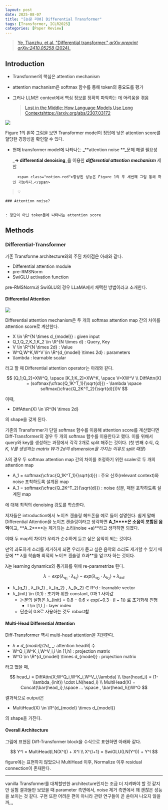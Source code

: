 ```yaml
---
layout: post
date: 2025-08-07
title: "[논문 리뷰] Differential Transformer"
tags: [Transformer, ICLR2025]
categories: [Paper Review]
---
```


> [Ye, Tianzhu, et al. "Differential transformer." ](https://arxiv.org/abs/2410.05258)[_arXiv preprint arXiv:2410.05258_](https://arxiv.org/abs/2410.05258)[ (2024).](https://arxiv.org/abs/2410.05258)



## Introduction

- Transformer의 핵심은 attention mechanism
- attention machanism은 softmax 함수를 통해 token의 중요도를 평가
- 그러나 LLM은 context에서 핵심 정보를 정확히 파악하는 데 어려움을 겪음

	> [Lost in the Middle: How Language Models Use Long Contextshttps://arxiv.org/abs/2307.03172](https://arxiv.org/abs/2307.03172)


![](https://prod-files-secure.s3.us-west-2.amazonaws.com/542b861c-36a8-4051-84e5-8804b6728dba/9083ea56-691a-4752-ae26-47f403431ac8/image.png?X-Amz-Algorithm=AWS4-HMAC-SHA256&X-Amz-Content-Sha256=UNSIGNED-PAYLOAD&X-Amz-Credential=ASIAZI2LB4662KF3KRDZ%2F20250906%2Fus-west-2%2Fs3%2Faws4_request&X-Amz-Date=20250906T131209Z&X-Amz-Expires=3600&X-Amz-Security-Token=IQoJb3JpZ2luX2VjECUaCXVzLXdlc3QtMiJIMEYCIQDilAkCNIFNRvooMRgvSgFbWC13FcXHCwdoMpOBVwgOEgIhALdkSYSMQYcFVGibq1qP7%2FQBCJ4ezWMrlM7M7gPbjaIaKogECI7%2F%2F%2F%2F%2F%2F%2F%2F%2F%2FwEQABoMNjM3NDIzMTgzODA1Igzoozr%2FhBDKGUNc0akq3AMOfqTblQ86ucioZ4x9g6OaZQbEOG1x4pMlsi3cTYhpWO%2FhMkCHOCAzBxi7JJB5HS1yOHXqalhTiEiLTuo572Ha2lAMS%2FkCMaLWKnVzW3rSclDwL%2BFQcZEADBRHjYaXJso5wGeNR5MRy%2FgmhIM1m1EaxXL8cxcgcj2sdo%2BfQtyIcPkPrCs%2Fg6j70fvkJL50%2Bhn%2B%2Brt7dalzAnT%2BMw%2BI1jPki4pLbirbuiEmYUa%2FKSh2%2BdJMAjoiYa1Am%2FUuA7Xo7q6L08ggQxphH8qbMEGHzQBd8Kv1QYCWftrUayyI3sKp23P9uv0Pkiigool%2BhhAoeAt5MwdsxWd1UxGZjAL2aqqDVgwkWCQ9ZEI83OjBnvjEWz7LNrggWBw81YJsp9IocYgW9qzvCT%2B5es1Gyj0SSgP2BVDVaTsTjS1Ti5mGSASg8PgSKfUvB%2BNjSESErcVWRLQcyzuIp%2FKPWm1vIxiHSbO9DjFZhNBzQxZUzRP48jY2xEuYp1WkW18TDfKLYIxW%2FZH%2BMFUZnbMennQvLJx842BHZu2o7sK6eomwxhOmcjyJ%2BHZVMmUpSDzyMr3Qp51huLxNAMfe2tJuLd1r2LO3Fu0CcMgF07ZImOSoMpglPLPYjjotpFBOx8Trs%2FTpYDCN1vDFBjqkAS4pZT7CHmxftk02%2FzcXuko5ERfrW1%2Bs7W5jd0sG4Foo7HMpInDR9jNuUIENXAeW32YpHp42%2BSPpMjZ4pKvJvL%2FUxwOkjreZd8U0yJTZ1Nu6rhNhw5ZxE0Z0S2QeQaLv68VH4WHr8%2BGtb64xtVfenc6NQQkgP8yuNCD1UrJJTIljtXUbRx1AjOZIOwekBodXi89ZF65VI7z2MKvNUfpQgQiMdkYm&X-Amz-Signature=f7b63fdfea378265a2184ca36a0bfbf5094f6d07be49b902c6fc202f515a16df&X-Amz-SignedHeaders=host&x-amz-checksum-mode=ENABLED&x-id=GetObject)


Figure 1의 왼쪽 그림을 보면 Transformer model이 정답에 낮은 attention score를 할당한 경향성을 확인할 수 있다.

- 현재 transformer model에 나타나는 _**attention noise **_문제 해결 필요성

	_**→ differential denoising**_을 이용한 _**differential attention mechanism**_ 제안


		<span class="notion-red">향상된 성능은 Figure 1의 두 세번째 그림 통해 확인 가능하다.</span>


> 💡 


	### Attention noise?


	: 정답이 아닌 token들에 나타나는 attention score



## Methods



### Differential-Transformer


기존 Transforme architecture와의 주된 차이점은 아래와 같다.

- Differential attention module
- pre-RMSNorm
- SwiGLU activation function

pre-RMSNorm과 SwiGLU의 경우 LLaMA에서 채택한 방법이라고 소개한다.



#### Differential Attention


![](https://prod-files-secure.s3.us-west-2.amazonaws.com/542b861c-36a8-4051-84e5-8804b6728dba/116d70b2-1963-4810-9167-f4c7d8a06e8f/image.png?X-Amz-Algorithm=AWS4-HMAC-SHA256&X-Amz-Content-Sha256=UNSIGNED-PAYLOAD&X-Amz-Credential=ASIAZI2LB4662KF3KRDZ%2F20250906%2Fus-west-2%2Fs3%2Faws4_request&X-Amz-Date=20250906T131209Z&X-Amz-Expires=3600&X-Amz-Security-Token=IQoJb3JpZ2luX2VjECUaCXVzLXdlc3QtMiJIMEYCIQDilAkCNIFNRvooMRgvSgFbWC13FcXHCwdoMpOBVwgOEgIhALdkSYSMQYcFVGibq1qP7%2FQBCJ4ezWMrlM7M7gPbjaIaKogECI7%2F%2F%2F%2F%2F%2F%2F%2F%2F%2FwEQABoMNjM3NDIzMTgzODA1Igzoozr%2FhBDKGUNc0akq3AMOfqTblQ86ucioZ4x9g6OaZQbEOG1x4pMlsi3cTYhpWO%2FhMkCHOCAzBxi7JJB5HS1yOHXqalhTiEiLTuo572Ha2lAMS%2FkCMaLWKnVzW3rSclDwL%2BFQcZEADBRHjYaXJso5wGeNR5MRy%2FgmhIM1m1EaxXL8cxcgcj2sdo%2BfQtyIcPkPrCs%2Fg6j70fvkJL50%2Bhn%2B%2Brt7dalzAnT%2BMw%2BI1jPki4pLbirbuiEmYUa%2FKSh2%2BdJMAjoiYa1Am%2FUuA7Xo7q6L08ggQxphH8qbMEGHzQBd8Kv1QYCWftrUayyI3sKp23P9uv0Pkiigool%2BhhAoeAt5MwdsxWd1UxGZjAL2aqqDVgwkWCQ9ZEI83OjBnvjEWz7LNrggWBw81YJsp9IocYgW9qzvCT%2B5es1Gyj0SSgP2BVDVaTsTjS1Ti5mGSASg8PgSKfUvB%2BNjSESErcVWRLQcyzuIp%2FKPWm1vIxiHSbO9DjFZhNBzQxZUzRP48jY2xEuYp1WkW18TDfKLYIxW%2FZH%2BMFUZnbMennQvLJx842BHZu2o7sK6eomwxhOmcjyJ%2BHZVMmUpSDzyMr3Qp51huLxNAMfe2tJuLd1r2LO3Fu0CcMgF07ZImOSoMpglPLPYjjotpFBOx8Trs%2FTpYDCN1vDFBjqkAS4pZT7CHmxftk02%2FzcXuko5ERfrW1%2Bs7W5jd0sG4Foo7HMpInDR9jNuUIENXAeW32YpHp42%2BSPpMjZ4pKvJvL%2FUxwOkjreZd8U0yJTZ1Nu6rhNhw5ZxE0Z0S2QeQaLv68VH4WHr8%2BGtb64xtVfenc6NQQkgP8yuNCD1UrJJTIljtXUbRx1AjOZIOwekBodXi89ZF65VI7z2MKvNUfpQgQiMdkYm&X-Amz-Signature=becc20b382c884d5d435b787e9f6a766aa23cf15626e626a2eef2df7989a4faf&X-Amz-SignedHeaders=host&x-amz-checksum-mode=ENABLED&x-id=GetObject)


Differential attention mechanism은 두 개의 softmax attention map 간의 차이를 attention score로 계산한다.

- X \in \R^{N \times d\_{model}} : given input
- Q\_1,Q\_2,K\_1,K\_2 \in \R^{N \times d} : Query, Key
- V \in \R^{N \times 2d} : Value
- W^Q,W^K,W^V \in \R^{d\_{model} \times 2d} : parameters
- \lambda : learnable scalar

라고 할 때 Differential attention operator는 아래와 같다.


$$
[Q_1;Q_2]=XW^Q, \space [K_1;K_2]=XW^K, \space V=XW^V \\
DiffAttn(X) = (softmax(\cfrac{Q_1K^T_1}{\sqrt{d}}) - \lambda \space softmax(\cfrac{Q_2K^T_2}{\sqrt{d}}))V
$$


이때,

- DiffAtten(X) \in \R^{N \times 2d}

의 shape을 갖게 된다.


기존의 Transformer가 단일 softmax 함수를 이용해 attention score를 계산했다면 Diff-Transformer의 경우 두 개의 softmax 함수를 이용한다고 했다. 이를 위해서 query와 key를 생성하는 과정에서 각각 2개로 split 해주는 것이다. <span class="notion-red">(첫 번째 수식, </span><span class="notion-red">_Q, K, V를 생성하는 matrix W가 2d의 dismension을 가지는 이유도 split 때문_</span><span class="notion-red">)</span>


 λ의 경우 두 softmax attention map 간의 차이를 조정하기 위한 scaler로 두 개의 attention map

- A\_1 = softmax(\cfrac{Q\_1K^T\_1}{\sqrt{d}}) : 주요 신호(relevant context)와 noise 포착하도록 설계된 map
- A\_1 = softmax(\cfrac{Q\_2K^T\_2}{\sqrt{d}}) : noise 성분, 패턴 포착하도록 설계된 map 

에 대해 최적의 denoising 강도를 학습한다.


저자들은 introduction에서 노이즈 캔슬링 헤드폰을 예로 들어 설명한다. 쉽게 말해 Differential Attention을 노이즈 캔슬링이라고 생각하면 **A\_1****은 소음이 포함된 음악**이고, **A\_2****는 제거되는 소리(noise +a)**라고 생각하면 되겠다. 


이때 두 map의 차이가 우리가 순수하게 듣고 싶은 음악이 되는 것이다. 


만약 과도하게 소리를 제거하게 되면 우리가 듣고 싶은 음악의 소리도 제거할 수 있기 때문에 ** λ를 학습해 최적의 노이즈 캔슬링 효과**를 얻고자 하는 것이다.


λ는 learning dynamics와 동기화를 위해 re-parametrize 된다.


$$
\lambda = exp(\lambda_{q_1} \cdot \lambda_{k_1}) - exp(\lambda_{q_2} \cdot \lambda_{k_2}) + \lambda_{init}
$$

- λ\_{q\_1} , λ\_{k\_1} , λ\_{q\_2} , λ\_{k\_2} ∈ R^d : learnable vector
- λ\_{init} \in (0,1) : 초기화 위한 constant, 0과 1 사이값
	- 논문의 실험은 λ\_{init} = 0.8 − 0.6 × exp(−0.3 · (l − 1)) 로 초기화해 진행
		- l \in [1,L] : layer index
	- 단순히 0.8로 사용하는 것도 robust함


#### **Multi-Head Differential Attention**


Diff-Transformer 역시 multi-head attention을 지원한다.

- _h = d\_{model}/2d__ _: attention head의 수
- W^Q\_i,W^K\_i,W^V\_i,i \in [1,h] : projection matrix
- W^O \in \R^{d\_{model} \times d\_{model}} : projection matrix

라고 했을 때,


$$
head_i = DiffAttn(X;W^Q_i,W^K_i,W^V_i,\lambda) \\
\bar{head_i} = (1-\lambda_{init}) \cdot LN(head_i) \\
MultiHead(X) = Concat(\bar{head_i},\space ... \space , \bar{head_h})W^O
$$


결과적으로 output은

- MultiHead(X) \in \R^{d\_{model} \times d\_{model}}

의 shape을 가진다.



#### Overall Architecture


그림에 표현된 Diff-Transformer block을 수식으로 표현하면 아래와 같다.


$$
Y^l = MultiHead(LN(X^l)) + X^l \\
X^{l+1} = SwiGLU(LN(Y^l)) + Y^l
$$


figure에는 표현하지 않았으나 MultiHead 이후, Normalize 이후 residual connection이 존재한다.


---


vanilla Transformer를 대체할만한 architecture인지는 조금 더 지켜봐야 할 것 같지만 실험 결과들만 보았을 때 parameter 측면에서, noise 제거 측면에서 꽤 괜찮은 성능을 보이는 것 같다. 구현 또한 어려운 편이 아니라 관련 연구들이 곧 쏟아져 나오지 않을까,,,

